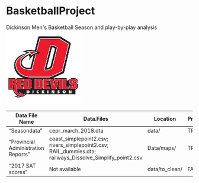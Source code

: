 # BasketballProject


Dickinson Men's Basketball Season and play-by-play analysis <br>
![Dickinson Athletics logo](dickinsonathleticsimage.jpeg) <br>

| Data File Name  | Data.Files | Location | Provided | Citation |
| -- | -- | -- | -- | -- | 
| “Seasondata” | cepr_march_2018.dta | data/ | TRUE | CEPR (2018) |
| “Provincial Administration Reports” | coast_simplepoint2.csv; rivers_simplepoint2.csv; RAIL_dummies.dta; railways_Dissolve_Simplify_point2.csv | Data/maps/ | TRUE | Administration (2017) |
| “2017 SAT scores” | Not available | data/to_clean/ | FALSE | College Board (2020) |



